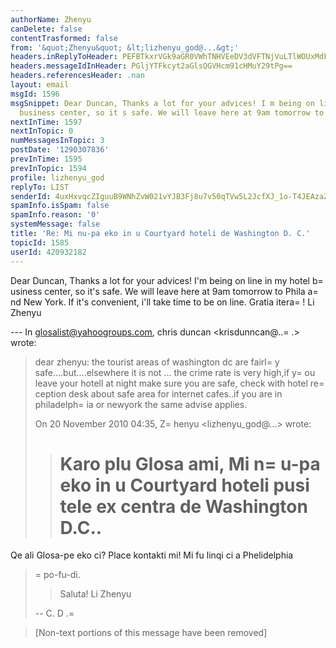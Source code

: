 ```yaml
---
authorName: Zhenyu
canDelete: false
contentTrasformed: false
from: '&quot;Zhenyu&quot; &lt;lizhenyu_god@...&gt;'
headers.inReplyToHeader: PEFBTkxrVGk9aGR0VWhTNHVEeDV3dVFTNjVuLTlWOUxMdFg3dnd2VWRRUnlWMEBtYWlsLmdtYWlsLmNvbT4=
headers.messageIdInHeader: PGljYTFkcyt2aGlsQGVHcm91cHMuY29tPg==
headers.referencesHeader: .nan
layout: email
msgId: 1596
msgSnippet: Dear Duncan, Thanks a lot for your advices! I m being on line in my hotel
  business center, so it s safe. We will leave here at 9am tomorrow to Phila and New
nextInTime: 1597
nextInTopic: 0
numMessagesInTopic: 3
postDate: '1290307836'
prevInTime: 1595
prevInTopic: 1594
profile: lizhenyu_god
replyTo: LIST
senderId: 4uxHxvqcZIguuB9WNhZvW021vYJB3Fj8u7v50qTVw5L2JcfXJ_1o-T4JEAzaZtVlk8AWwvqBp6BHA3kcH7yArGaIjjN7Fr9eLhA
spamInfo.isSpam: false
spamInfo.reason: '0'
systemMessage: false
title: 'Re: Mi nu-pa eko in u Courtyard hoteli de Washington D. C.'
topicId: 1585
userId: 420932182
---
```


Dear Duncan,
Thanks a lot for your advices! I'm being on line in my hotel b=
usiness center, so it's safe. We will leave here at 9am tomorrow to Phila a=
nd New York. If it's convenient, i'll take time to be on line.
Gratia itera=
!
Li Zhenyu

--- In glosalist@yahoogroups.com, chris duncan <krisdunncan@..=
.> wrote:
>
> dear zhenyu:
> the  tourist areas of washington  dc are fairl=
y safe....but....elsewhere it
> is not ... the crime rate is very high,if y=
ou leave your hotell at night
> make sure you are safe, check with hotel re=
ception desk about safe area for
> internet cafes..if you are in philadelph=
ia or newyork  the same advise
> applies.
> 
> On 20 November 2010 04:35, Z=
henyu <lizhenyu_god@...> wrote:
> 
> >
> >
> > Karo plu Glosa ami,
> > Mi n=
u-pa eko in u Courtyard hoteli pusi tele ex centra de Washington D.C..
> > =
Qe ali Glosa-pe eko ci? Place kontakti mi! Mi fu linqi ci a Phelidelphia
> =
> po-fu-di.
> > Saluta!
> > Li Zhenyu
> >
> >  
> >
> 
> 
> 
> -- 
> C. D .=

> 
> 
> [Non-text portions of this message have been removed]
>



